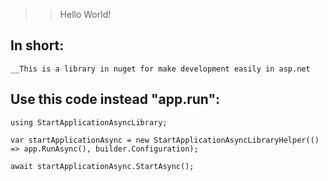 
>> Hello World!


In short: 
--
`````__This is a library in nuget for make development easily in asp.net`````



Use this code instead "app.run":
-----
`````using StartApplicationAsyncLibrary;`````

`````var startApplicationAsync = new StartApplicationAsyncLibraryHelper(() => app.RunAsync(), builder.Configuration);`````

`````await startApplicationAsync.StartAsync();`````
